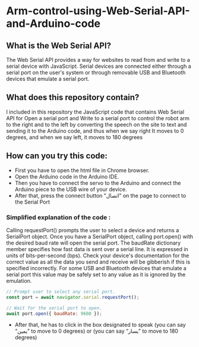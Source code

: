 # Arm-control-using-Web-Serial-API-and-Arduino-code


## What is the Web Serial API?
The Web Serial API provides a way for websites to read from and write to a serial device with JavaScript. 
Serial devices are connected either through a serial port on the user's system or through removable USB and Bluetooth devices that emulate a serial port.

## What does this repository contain?
I included in this repository the JavaScript code that contains Web Serial API for Open a serial port and Write to a serial port to control the robot arm to the right and to the left by converting the speech on the site to text and sending it to the Arduino code, and thus when we say right It moves to 0 degrees, and when we say left, it moves to 180 degrees

## How can you try this code:
- First you have to open the html file in Chrome browser.
- Open the Arduino code in the Arduino IDE.
- Then you have to connect the servo to the Arduino and connect the Arduino piece to the USB wire of your device.
- After that, press the connect button "اتصال" on the page to connect to the Serial Port
### Simplified explanation of the code :
Calling requestPort() prompts the user to select a device and returns a SerialPort object. Once you have a SerialPort object, calling port.open() with the desired baud rate will open the serial port. The baudRate dictionary member specifies how fast data is sent over a serial line. It is expressed in units of bits-per-second (bps). Check your device's documentation for the correct value as all the data you send and receive will be gibberish if this is specified incorrectly. For some USB and Bluetooth devices that emulate a serial port this value may be safely set to any value as it is ignored by the emulation.
```js
// Prompt user to select any serial port.
const port = await navigator.serial.requestPort();

// Wait for the serial port to open.
await port.open({ baudRate: 9600 });
```
- After that, he has to click in the box designated to speak (you can say “يمين” to move to 0 degrees) or (you can say “يسار” to move to 180 degrees)
